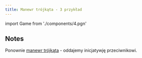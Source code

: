 ```yaml
---
title: Manewr trójkąta - 3 przykład
---
```


import Game from './components/4.pgn'

## Notes

Ponownie [manewr trójkąta](1.pgn.md) - oddajemy inicjatywję przeciwnikowi.

<Game/>
